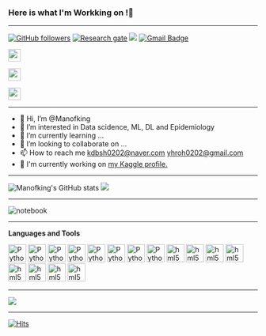 ### Here is what I'm Workking on !👋

---
[![GitHub followers](https://img.shields.io/github/followers/Manofking?label=Follow%20me&style=flat-square&logo=github&logoColor=white&colorB=4CAF50)](https://github.com/login?return_to=%2FManofking)
[![Research gate](https://img.shields.io/badge/-Research%20Gate-green.svg?style=flat-square&logo=researchgate&logoColor=white&colorB=616161&labelColor=00BFA5)](https://www.researchgate.net/profile/Man-King)
[![](https://road-to-kaggle-grandmaster.vercel.app/api/simple/nolenja)](https://www.kaggle.com/nolenja/code)
[![Gmail Badge](https://img.shields.io/badge/Gmail-d14836?style=flat-square&logo=Gmail&logoColor=white&link=mailto:snugyun01@gmail.com)](mailto:yhroh0202@gmail.com)
 <!--[![Tech Blog Badge](http://img.shields.io/badge/-Tech%20blog-black?style=flat-square&logo=github&link=https://manofking.github.io/)](https://manofking.github.io/) -->
<p align=leftr>
<a href="https://www.kaggle.com/nolenja"><img height="25" src="https://img.shields.io/badge/Kaggle-profile-%2320beff"></a> 
<p align=left></p>

<p align=leftr>
<a href="https://public.tableau.com/app/profile/.56583054/vizzes"><img height="25" src="https://img.shields.io/badge/tableau-profile-%2320beff"></a> 
<p align=left></p>

<img height="25" src="https://komarev.com/ghpvc/?username=manofking&color=brightgreen" />
<a href="https://github.com/manofking">
</a>
</p>	

---	
</div>

- 👋 Hi, I’m @Manofking
- 👀 I’m interested in Data scidence, ML, DL and Epidemiology
- 🌱 I’m currently learning ...
- 💞️ I’m looking to collaborate on ...
- 📫 How to reach me kdbsh0202@naver.com yhroh0202@gmail.com
- 🚀  I'm currently working on [my Kaggle profile.](https://www.kaggle.com/nolenja)

---
<!---
Manofking/Manofking is a ✨ special ✨ repository because its `README.md` (this file) appears on your GitHub profile.
You can click the Preview link to take a look at your changes.
--->

![Manofking's GitHub stats](https://github-readme-stats.vercel.app/api?username=Manofking&show_icons=true&theme=cobalt)
[![](https://road-to-kaggle-novice.vercel.app/api/badges/nolenja/notebook)](https://www.kaggle.com/nolenja)

---
![notebook](https://road-to-kaggle-grandmaster.vercel.app/api/badges/nolenja/notebook/light)

---
  **Languages and Tools**  

<a href="https://www.r-project.org/" target="_blank" rel="noreferrer"><img src="https://upload.wikimedia.org/wikipedia/commons/thumb/9/97/%E0%A6%B8%E0%A7%8D%E0%A6%AF%E0%A6%BE%E0%A6%B8_%E0%A6%B2%E0%A7%8B%E0%A6%97%E0%A7%8B.png/220px-%E0%A6%B8%E0%A7%8D%E0%A6%AF%E0%A6%BE%E0%A6%B8_%E0%A6%B2%E0%A7%8B%E0%A6%97%E0%A7%8B.png" width="36" height="36" alt="Python" /></a>
<a href="https://www.stata.com/" target="_blank" rel="noreferrer"><img src="https://libapps-au.s3-ap-southeast-2.amazonaws.com/accounts/204719/images/stata-logo.png" width="36" height="36" alt="Python" /></a>
<a href="https://www.ibm.com/analytics/spss-statistics-software" target="_blank" rel="noreferrer"><img src="https://t1.daumcdn.net/cfile/tistory/9956F4335E34499F2F" width="36" height="36" alt="Python" /></a>
<a href="https://www.r-project.org/" target="_blank" rel="noreferrer"><img src="https://s3-ap-northeast-2.amazonaws.com/opentutorials-user-file/course/2072/4453.png" width="36" height="36" alt="Python" /></a>
<a href="https://surveillance.cancer.gov/joinpoint/" target="_blank" rel="noreferrer"><img src="https://img.informer.com/icons/png/128/7141/7141307.png" width="36" height="36" alt="Python" /></a>
<a href="https://www.python.org/" target="_blank" rel="noreferrer"><img src="https://raw.githubusercontent.com/danielcranney/readme-generator/main/public/icons/skills/python-colored.svg" width="36" height="36" alt="Python" /></a>
<a href="https://public.tableau.com/app/discover/" target="_blank" rel="noreferrer"><img src="https://blog.kakaocdn.net/dn/cwOSq7/btq1uuTjLcr/MNgx9U9of3ejeljbc6SBvk/img.png" width="36" height="36" alt="Python" /></a>
<a href="https://geodacenter.github.io/" target="_blank" rel="noreferrer"><img src="https://avatars.githubusercontent.com/u/16259639?s=280&v=4" width="36" height="36" alt="Python" /></a>
<a href="https://ko.wikipedia.org/wiki/HTML5" target="_blank" rel="noreferrer"><img src="https://blog.kakaocdn.net/dn/7wwUK/btqWKY6bqsK/Vzsv9RkivUyMG3Ch720mkK/img.png" width="36" height="36" alt="hml5" /></a>
<a href="https://ko.wikipedia.org/wiki/CSS" target="_blank" rel="noreferrer"><img src="https://upload.wikimedia.org/wikipedia/commons/thumb/6/62/CSS3_logo.svg/800px-CSS3_logo.svg.png" width="36" height="36" alt="hml5" /></a>
<a href="https://developer.mozilla.org/ko/docs/Web/JavaScript" target="_blank" rel="noreferrer"><img src="https://static.javatpoint.com/images/javascript/javascript_logo.png" width="36" height="36" alt="hml5" /></a>
<a href="https://ko.reactjs.org/" target="_blank" rel="noreferrer"><img src="https://avatars.githubusercontent.com/u/6412038?s=280&v=4" height="36" alt="hml5" /></a>
<a href="https://nodejs.org/ko/" target="_blank" rel="noreferrer"><img src="https://img1.daumcdn.net/thumb/R800x0/?scode=mtistory2&fname=https%3A%2F%2Fblog.kakaocdn.net%2Fdn%2Fd9ZeBr%2FbtrH5eJpnMq%2FPK52szk1xNqGtGHp7RJoi1%2Fimg.png" height="36" alt="hml5" /></a>
<a href="https://www.mysql.com/" target="_blank" rel="noreferrer"><img src="https://d1.awsstatic.com/asset-repository/products/amazon-rds/1024px-MySQL.ff87215b43fd7292af172e2a5d9b844217262571.png" height="36" alt="hml5" /></a>
<a href="https://git-scm.com/" target="_blank" rel="noreferrer"><img src="https://images.velog.io/images/xohoonx2/post/e465a4e8-e75e-41ee-8834-44f27ca70ca5/g.png" height="36" alt="hml5" /></a>
<a href="https://www.adobe.com/kr/products/premiere.html" target="_blank" rel="noreferrer"><img src="https://cdn.011st.com/11dims/resize/600x600/quality/75/11src/product/2343827501/B.jpg?981000000" height="36" alt="hml5" /></a>


---

[![](https://road-to-kaggle-novice.vercel.app/api/badges/nolenja/notebook)](https://www.kaggle.com/nolenja)

---



[![Hits](https://hits.seeyoufarm.com/api/count/incr/badge.svg?url=https%3A%2F%2Fgithub.com%2FManofking)](https://hits.seeyoufarm.com) 

